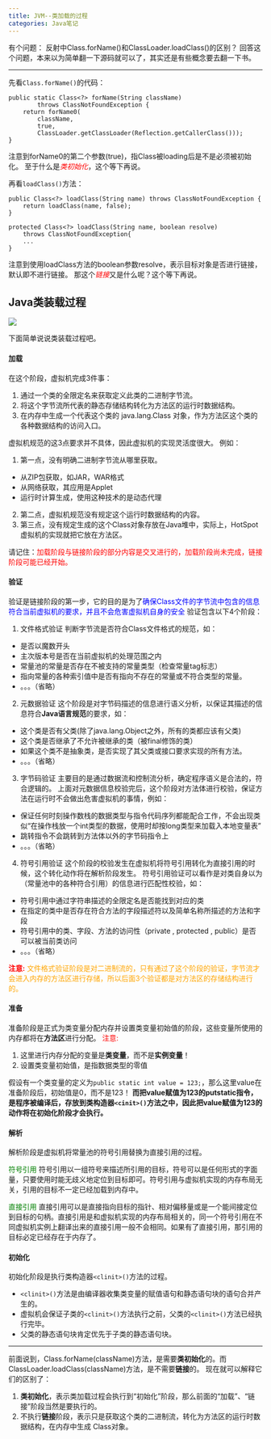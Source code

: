 ```yaml
---
title: JVM--类加载的过程
categories: Java笔记
---
```


有个问题：
反射中Class.forName()和ClassLoader.loadClass()的区别？
回答这个问题，本来以为简单翻一下源码就可以了，其实还是有些概念要去翻一下书。
<!--more-->

---

先看`Class.forName()`的代码：
```
public static Class<?> forName(String className)
        throws ClassNotFoundException {
    return forName0(
        className, 
        true,
        ClassLoader.getClassLoader(Reflection.getCallerClass()));
}
```
注意到forName0的第二个参数(true)，指Class被loading后是不是必须被初始化。
至于什么是<font color=red>*类初始化*</font>，这个等下再说。

再看`loadClass()`方法：
```
public Class<?> loadClass(String name) throws ClassNotFoundException {
    return loadClass(name, false);
}

protected Class<?> loadClass(String name, boolean resolve)
    throws ClassNotFoundException{
    ...
}
```
注意到使用loadClass方法的boolean参数resolve，表示目标对象是否进行链接，默认即不进行链接。
那这个<font color=red>*链接*</font>又是什么呢？这个等下再说。


## Java类装载过程

<img src="http://img.blog.csdn.net/20171104202906450">

下面简单说说类装载过程吧。

#### 加载
在这个阶段，虚拟机完成3件事：

1. 通过一个类的全限定名来获取定义此类的二进制字节流。
2. 将这个字节流所代表的静态存储结构转化为方法区的运行时数据结构。
3. 在内存中生成一个代表这个类的 java.lang.Class 对象，作为方法区这个类的各种数据结构的访问入口。

虚拟机规范的这3点要求并不具体，因此虚拟机的实现灵活度很大。
例如：
1) 第一点，没有明确二进制字节流从哪里获取。

* 从ZIP包获取，如JAR，WAR格式
* 从网络获取，其应用是Applet
* 运行时计算生成，使用这种技术的是动态代理

2) 第二点，虚拟机规范没有规定这个运行时数据结构的内容。
3) 第三点，没有规定生成的这个Class对象存放在Java堆中，实际上，HotSpot虚拟机的实现就把它放在方法区。

请记住：<font color=red>加载阶段与链接阶段的部分内容是交叉进行的，加载阶段尚未完成，链接阶段可能已经开始。</font>


#### 验证
验证是链接阶段的第一步，它的目的是为了<font color=blue>确保Class文件的字节流中包含的信息符合当前虚拟机的要求，并且不会危害虚拟机自身的安全</font>
验证包含以下4个阶段：

1. 文件格式验证
判断字节流是否符合Class文件格式的规范，如：
 * 是否以魔数开头
 * 主次版本号是否在当前虚拟机的处理范围之内
 * 常量池的常量是否存在不被支持的常量类型（检查常量tag标志）
 * 指向常量的各种索引值中是否有指向不存在的常量或不符合类型的常量。
 * 。。。（省略）

2. 元数据验证
这个阶段是对字节码描述的信息进行语义分析，以保证其描述的信息符合**Java语言规范**的要求，如：
 * 这个类是否有父类(除了java.lang.Object之外，所有的类都应该有父类)
 * 这个类是否继承了不允许被继承的类（被final修饰的类）
 * 如果这个类不是抽象类，是否实现了其父类或接口要求实现的所有方法。
 * 。。。（省略）

3. 字节码验证
主要目的是通过数据流和控制流分析，确定程序语义是合法的，符合逻辑的。
上面对元数据信息校验完后，这个阶段对方法体进行校验，保证方法在运行时不会做出危害虚拟机的事情，例如：
 * 保证任何时刻操作数栈的数据类型与指令代码序列都能配合工作，不会出现类似“在操作栈放一个int类型的数据，使用时却按long类型来加载入本地变量表”
 * 跳转指令不会跳转到方法体以外的字节码指令上
 * 。。。（省略）

4. 符号引用验证
这个阶段的校验发生在虚拟机将符号引用转化为直接引用的时候，这个转化动作将在解析阶段发生。
符号引用验证可以看作是对类自身以为（常量池中的各种符合引用）的信息进行匹配性校验，如：
 * 符号引用中通过字符串描述的全限定名是否能找到对应的类
 * 在指定的类中是否存在符合方法的字段描述符以及简单名称所描述的方法和字段
 * 符号引用中的类、字段、方法的访问性（private , protected , public）是否可以被当前类访问
 * 。。。（省略）


<font color=red>**注意:**</font>
<font color=orange>文件格式验证阶段是对二进制流的，只有通过了这个阶段的验证，字节流才会进入内存的方法区进行存储，所以后面3个验证都是对方法区的存储结构进行的。</font>


#### 准备
准备阶段是正式为类变量分配内存并设置类变量初始值的阶段，这些变量所使用的内存都将在**方法区**进行分配。
<font color=red>注意:</font>

1. 这里进行内存分配的变量是**类变量**，而不是**实例变量**！
2. 设置类变量初始值，是指数据类型的零值

假设有一个类变量的定义为`public static int value = 123;`，那么这里value在准备阶段后，初始值是0，而不是123！
**而把value赋值为123的putstatic指令，是程序被编译后，存放到类构造器`<cinit>()`方法之中，因此把value赋值为123的动作将在初始化阶段才会执行。**


#### 解析
解析阶段是虚拟机将常量池的符号引用替换为直接引用的过程。

<font color=green>符号引用</font>
符号引用以一组符号来描述所引用的目标，符号可以是任何形式的字面量，只要使用时能无歧义地定位到目标即可。符号引用与虚拟机实现的内存布局无关，引用的目标不一定已经加载到内存中。

<font color=green>直接引用</font>
直接引用可以是直接指向目标的指针、相对偏移量或是一个能间接定位到目标的句柄。直接引用是和虚拟机实现的内存布局相关的，同一个符号引用在不同虚拟机实例上翻译出来的直接引用一般不会相同。如果有了直接引用，那引用的目标必定已经存在于内存了。



#### 初始化
初始化阶段是执行类构造器`<clinit>()`方法的过程。

 * `<clinit>()`方法是由编译器收集类变量的赋值语句和静态语句块的语句合并产生的。
 * 虚拟机会保证子类的`<clinit>()`方法执行之前，父类的`<clinit>()`方法已经执行完毕。
 * 父类的静态语句块肯定优先于子类的静态语句块。

---


前面说到，Class.forName(className)方法，是需要**类初始化**的。而ClassLoader.loadClass(className)方法，是不需要**链接**的。
现在就可以解释它们的区别了：

1. **类初始化**，表示类加载过程会执行到“初始化”阶段，那么前面的“加载”、“链接”阶段当然是要执行的。
2. 不执行**链接**阶段，表示只是获取这个类的二进制流，转化为方法区的运行时数据结构，在内存中生成 Class对象。










